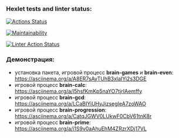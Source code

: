 ### Hexlet tests and linter status:
[![Actions Status](https://github.com/bbngpw/frontend-project-lvl1/workflows/hexlet-check/badge.svg)](https://github.com/bbngpw/frontend-project-lvl1/actions)

[![Maintainability](https://api.codeclimate.com/v1/badges/2556c278ed9e09891498/maintainability)](https://codeclimate.com/github/bbngpw/frontend-project-lvl1/maintainability)

[![Linter Action Status](https://github.com/bbngpw/frontend-project-lvl1/actions/workflows/run-eslint.yml/badge.svg)](https://github.com/bbngpw/frontend-project-lvl1/actions)

### Демонстрация:
- установка пакета, игровой процесс **brain-games** и **brain-even**: https://asciinema.org/a/A8ER7sAyTUhB3xlaIYi2s3DGE
- игровой процесс **brain-calc**: https://asciinema.org/a/l5hsfKmKp5naYO7tjrIAemffy
- игровой процесс **brain-gcd**: https://asciinema.org/a/LCaBIYiUHyJizsegIeA7zoWAO
- игровой процесс **brain-progression**: https://asciinema.org/a/CatqJGWV0LUkwF0CbV61tnK8r
- игровой процесс **brain-prime**: https://asciinema.org/a/i1S9v0aAhuEhM4ZRzrXDj17VL